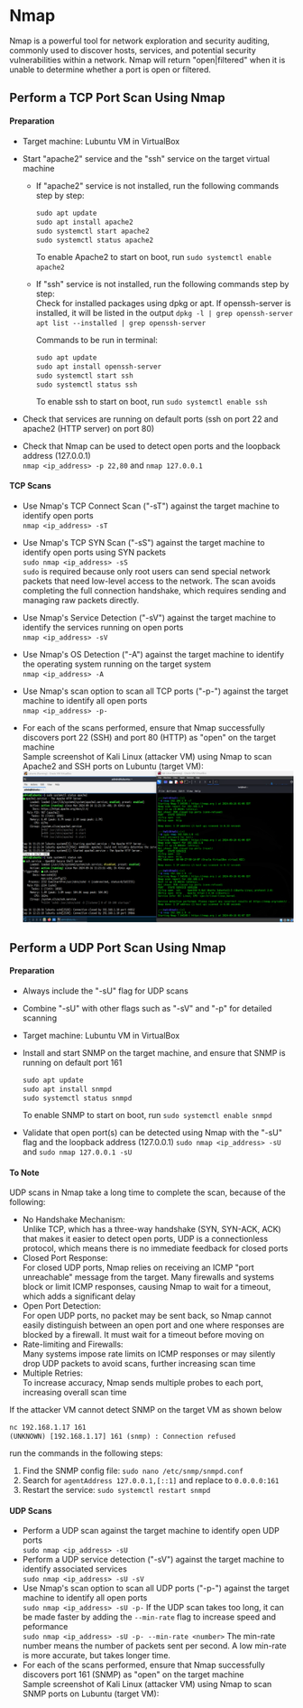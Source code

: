 # Nmap

Nmap is a powerful tool for network exploration and security auditing, commonly used to discover hosts, services, and potential security vulnerabilities within a network. Nmap will return "open|filtered" when it is unable to determine whether a port is open or filtered.

## Perform a TCP Port Scan Using Nmap

#### Preparation
- Target machine: Lubuntu VM in VirtualBox
- Start "apache2" service and the "ssh" service on the target virtual machine
  - If "apache2" service is not installed, run the following commands step by step:
    ```
    sudo apt update
    sudo apt install apache2
    sudo systemctl start apache2
    sudo systemctl status apache2
    ```
    To enable Apache2 to start on boot, run `sudo systemctl enable apache2` <br/>

  - If "ssh" service is not installed, run the following commands step by step: <br/>
    Check for installed packages using dpkg or apt. If openssh-server is installed, it will be listed in the output
    `dpkg -l | grep openssh-server`
    `apt list --installed | grep openssh-server`

    Commands to be run in terminal: <br/>
    ```
    sudo apt update
    sudo apt install openssh-server
    sudo systemctl start ssh
    sudo systemctl status ssh
    ```
    To enable ssh to start on boot, run `sudo systemctl enable ssh` <br/>
    
- Check that services are running on default ports (ssh on port 22 and apache2 (HTTP server) on port 80)
- Check that Nmap can be used to detect open ports and the loopback address (127.0.0.1) <br/>
  `nmap <ip_address> -p 22,80` and `nmap 127.0.0.1`

#### TCP Scans
- Use Nmap's TCP Connect Scan ("-sT") against the target machine to identify open ports <br/>
  `nmap <ip_address> -sT`
  
- Use Nmap's TCP SYN Scan ("-sS") against the target machine to identify open ports using SYN packets <br/>
  `sudo nmap <ip_address> -sS` <br/>
  `sudo` is required because only root users can send special network packets that need low-level access to the network. The scan avoids completing the full connection handshake, which requires sending and managing raw packets directly.
  
- Use Nmap's Service Detection ("-sV") against the target machine to identify the services running on open ports <br/>
  `nmap <ip_address> -sV`

- Use Nmap's OS Detection ("-A") against the target machine to identify the operating system running on the target system <br/>
  `nmap <ip_address> -A`

- Use Nmap's scan option to scan all TCP ports ("-p-") against the target machine to identify all open ports <br/>
  `nmap <ip_address> -p-`

- For each of the scans performed, ensure that Nmap successfully discovers port 22 (SSH) and port 80 (HTTP) as "open" on the target machine <br/>
  Sample screenshot of Kali Linux (attacker VM) using Nmap to scan Apache2 and SSH ports on Lubuntu (target VM): <br/>
  ![Nmap TCP Scan](https://github.com/aaronamran/MCSI-Remote-Cybersecurity-Internship/blob/main/Security%20Tools/images/nmap-tcp.png)





## Perform a UDP Port Scan Using Nmap
#### Preparation
- Always include the "-sU" flag for UDP scans
- Combine "-sU" with other flags such as "-sV" and "-p" for detailed scanning
- Target machine: Lubuntu VM in VirtualBox
- Install and start SNMP on the target machine, and ensure that SNMP is running on default port 161
  ```
  sudo apt update
  sudo apt install snmpd
  sudo systemctl status snmpd
  ```
  To enable SNMP to start on boot, run `sudo systemctl enable snmpd` <br/>
  
- Validate that open port(s) can be detected using Nmap with the "-sU" flag and the loopback address (127.0.0.1)
  `sudo nmap <ip_address> -sU` and `sudo nmap 127.0.0.1 -sU` <br/> 

#### To Note
UDP scans in Nmap take a long time to complete the scan, because of the following: <br/>
- No Handshake Mechanism: <br/>
  Unlike TCP, which has a three-way handshake (SYN, SYN-ACK, ACK) that makes it easier to detect open ports, UDP is a connectionless protocol, which means there is no immediate feedback for closed ports
- Closed Port Response: <br/>
  For closed UDP ports, Nmap relies on receiving an ICMP "port unreachable" message from the target. Many firewalls and systems block or limit ICMP responses, causing Nmap to wait for a timeout, which adds a significant delay
- Open Port Detection: <br/>
  For open UDP ports, no packet may be sent back, so Nmap cannot easily distinguish between an open port and one where responses are blocked by a firewall. It must wait for a timeout before moving on
- Rate-limiting and Firewalls: <br/>
  Many systems impose rate limits on ICMP responses or may silently drop UDP packets to avoid scans, further increasing scan time
- Multiple Retries: <br/>
  To increase accuracy, Nmap sends multiple probes to each port, increasing overall scan time

If the attacker VM cannot detect SNMP on the target VM as shown below <br/>
```
nc 192.168.1.17 161
(UNKNOWN) [192.168.1.17] 161 (snmp) : Connection refused
```
run the commands in the following steps:
1. Find the SNMP config file: `sudo nano /etc/snmp/snmpd.conf`
2. Search for `agentAddress 127.0.0.1,[::1]` and replace to `0.0.0.0:161`
3. Restart the service: `sudo systemctl restart snmpd`


#### UDP Scans
- Perform a UDP scan against the target machine to identify open UDP ports <br/>
  `sudo nmap <ip_address> -sU` 
- Perform a UDP service detection ("-sV") against the target machine to identify associated services <br/>
  `sudo nmap <ip_address> -sU -sV` 
- Use Nmap's scan option to scan all UDP ports ("-p-") against the target machine to identify all open ports <br/>
  `sudo nmap <ip_address> -sU -p-`
  If the UDP scan takes too long, it can be made faster by adding the `--min-rate` flag to increase speed and peformance <br/>
  `sudo nmap <ip_address> -sU -p- --min-rate <number>`
  The min-rate number means the number of packets sent per second. A low min-rate is more accurate, but takes longer time.
- For each of the scans performed, ensure that Nmap successfully discovers port 161 (SNMP) as "open" on the target machine <br/>
  Sample screenshot of Kali Linux (attacker VM) using Nmap to scan SNMP ports on Lubuntu (target VM): <br/>

